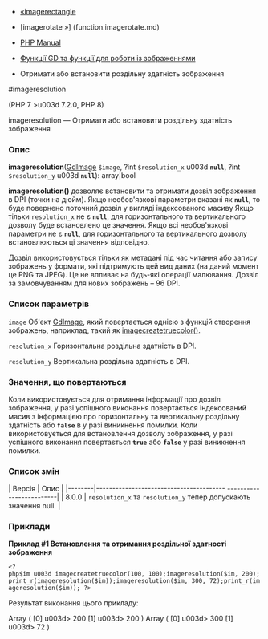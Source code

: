 - [«imagerectangle](function.imagerectangle.md)
- [imagerotate »] (function.imagerotate.md)

- [PHP Manual](index.md)
- [Функції GD та функції для роботи із зображеннями](ref.image.md)
- Отримати або встановити роздільну здатність зображення

#imageresolution

(PHP 7 \>u003d 7.2.0, PHP 8)

imageresolution — Отримати або встановити роздільну здатність зображення

### Опис

**imageresolution**([GdImage](class.gdimage.md) `$image`, ?int
`$resolution_x` u003d **`null`**, ?int `$resolution_y` u003d **`null`**):
array\|bool

**imageresolution()** дозволяє встановити та отримати дозвіл
зображення в DPI (точки на дюйм). Якщо необов'язкові параметри вказані
як **`null`**, то буде повернено поточний дозвіл у вигляді
індексованого масиву Якщо тільки `resolution_x` не є
**`null`**, для горизонтального та вертикального дозволу буде
встановлено це значення. Якщо всі необов'язкові параметри не є
**`null`**, для горизонтального та вертикального дозволу
встановлюються ці значення відповідно.

Дозвіл використовується тільки як метадані під час читання або запису
зображень у формати, які підтримують цей вид даних (на даний
момент це PNG та JPEG). Це не впливає на будь-які операції малювання.
Дозвіл за замовчуванням для нових зображень – 96 DPI.

### Список параметрів

`image`
Об'єкт [GdImage](class.gdimage.md), який повертається однією з функцій
створення зображень, наприклад, такий як
[imagecreatetruecolor()](function.imagecreatetruecolor.md).

`resolution_x`
Горизонтальна роздільна здатність в DPI.

`resolution_y`
Вертикальна роздільна здатність в DPI.

### Значення, що повертаються

Коли використовується для отримання інформації про дозвіл зображення,
у разі успішного виконання повертається індексований масив з
інформацією про горизонтальну та вертикальну роздільну здатність або **`false`** в
у разі виникнення помилки. Коли використовується для встановлення дозволу
зображення, у разі успішного виконання повертається **`true`** або
**`false`** у разі виникнення помилки.

### Список змін

| Версія | Опис |
|--------|---------------------------------------- -------------------------|
| 8.0.0 | `resolution_x` та `resolution_y` тепер допускають значення null. |

### Приклади

**Приклад #1 Встановлення та отримання роздільної здатності зображення**

`<?php$im u003d imagecreatetruecolor(100, 100);imageresolution($im, 200);print_r(imageresolution($im));imageresolution($im, 300, 72);print_r(imageresolution($im)); ?> `

Результат виконання цього прикладу:

Array
(
[0] u003d> 200
[1] u003d> 200
)
Array
(
[0] u003d> 300
[1] u003d> 72
)
